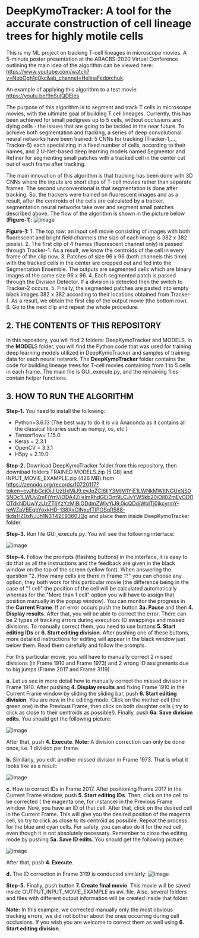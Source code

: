# DeepKymoTracker: A tool for the accurate construction of cell lineage trees for highly motile cells
This is my ML project on tracking T-cell lineages in microscope movies. A 5-minute poster presentation at the ABACBS-2020 Virtual Conference outlining the main idea of the algorithm can be viewed here: https://www.youtube.com/watch?v=NebOgh1q0kc&ab_channel=HelinaFedorchuk.

An example of applying this algorithm to a test movie:
https://youtu.be/9nSulQDEles

The purpose of this algorithm is to segment and track T cells in microscope movies, with the ultimate goal of building T cell lineages. Currently, this has been achieved for small pedigrees up to 5 cells, without occlusions and dying cells - the issues that are going to be tackled in the near future.
To achieve both segmentation and tracking, a series of deep convolutional neural networks have been trained: 5 CNNs for tracking (Tracker-1,..., Tracker-5) each specializing in a fixed number of cells, according to their names,  and 2 U-Net-based deep learning models named Segmentor and Refiner for segmenting small patches with a tracked cell in the center cut out of each frame after tracking.

The main innovation of this algorithm is that tracking has been done with 3D CNNs where the inputs are short clips of T-cell movies rather than separate frames. The second unconventional is that segmentation is done after tracking. So, the trackers were trained on fluorescent images and as a result, after the centroids of the cells are calculated by a tracker, segmentation neural networks take over and segment small patches described above.
The flow of the algorithm is shown in the picture below (**Figure-1**):
![image](https://user-images.githubusercontent.com/17193930/188294823-f0d75314-a2fa-4fec-bb47-82150116d443.png) 

**Figure-1:** 1. The top row: an input cell movie consisting of images with both fluorescent and bright field channels (the size of each image is 382 x 382 pixels).
2. The first clip of 4 frames (fluorescent channel only) is passed through Tracker-1. As a result, we know the centroids of the cell in every frame of the clip now.
3. Patches of size 96 x 96 (both channels this time) with the tracked cells in the center are cropped out and fed into the Segmentation Ensemble. The outputs are segmented cells which are binary images of the same size 96 x 96. 
4. Each segmented patch is passed through the Division Detector. If a division is detected then the switch to Tracker-2 occurs.
5. Finally, the segmented patches are pasted into empty black images 382 x 382 according to their locations obtained from Tracker-1. As a result, we obtain the first clip of the output movie (the bottom row).
6. Go to the next clip and repeat the whole procedure.
 


## 2. THE CONTENTS OF THIS REPOSITORY
In this repository, you will find 2 folders: DeepKymoTracker and MODELS. 
In the **MODEL**S folder, you will find the Python code that was used for training deep learning models utilized in DeepKymoTracker and samples of training data for each neural network. 
The **DeepKymoTracker** folder contains the code for building lineage trees for T-cell movies containing from 1 to 5 cells in each frame. The main file is GUI_execute.py, and the remaining files contain helper functions.

## 3. HOW TO RUN THE ALGORITHM

**Step-1.** You need to install the following:
+ Python=3.6.13 (The best way to do it is via Anaconda as it contains all the classical libraries such as numpy, os, etc.)
+ Tensorflow= 1.15.0
+ Keras = 2.3.1
+ OpenCV = 3.3.1
+ H5py = 2.10.0


**Step-2.** Download DeepKymoTracker folder from this repository, then download folders TRAINED MODELS.zip (5 GB) and INPUT_MOVIE_EXAMPLE.zip (426 MB)  from https://zenodo.org/records/10720117?token=eyJhbGciOiJIUzUxMiJ9.eyJpZCI6IjY3MjM1YjE1LWNkMWItNGUxNS05NDc1LWUyZmFjYmViODA4ZiIsImRhdGEiOnt9LCJyYW5kb20iOiI0ZmEyODI1OTdkNDUwYzUzZTljYzYzMjBiODdmZWIyYiJ9.0icQDdjWpITj0ikcyrmY-reWZaVBEqbYoxkHD-138XxCINxufTlPOSqR588-tkdsHZ0xNJJh1N3T42E9360JQg and place them inside DeepKymoTracker folder.

**Step-3.** Run file GUI_execute.py. You will see the following interface:

![image](https://github.com/khelina/T-cell-lineages-tracking/assets/17193930/d6c00888-c0e3-4de6-a9f8-293c72ef8d74)



**Step-4.** Follow the prompts (flashing buttons) in the interface, it is easy to do that as all the instructions and the feedback are given in the black window on the top of the screen (yellow font). When answering the question "2. How many cells are there in Frame 1?" you can choose any option, they both work for this particular movie (the difference being in the case of "1 cell" the position of the cell will be calculated automatically whereas for the "More than 1 cell" option you will have to assign that position manually in the popup window).
You can monitor the progress in the **Current Frame**. If an error occurs push the button **3a. Pause** and then **4. Display results**. After that, you will be able to correct the error. There can be 2 types of tracking errors during execution: ID swappings and missed divisions. To manually correct them, you need to use buttons **5. Start editing IDs** or **6. Start editing division**. After pushing one of these buttons, more detailed instructions for editing will appear in the black window just below them. Read them carefully and follow the prompts. 

For this particular movie, you will have to manually correct 2 missed divisions (in Frame 1910 and Frame 1973) and 2 wrong ID assignments due to big jumps (Frame 2017 and Frame 3119).

**a.** Let us see in more detail how to manually correct  the missed division in Frame 1910. After pushing **4. Display results** and fixing Frame 1910 in the Current Frame window by sliding the sliding bar, push **6. Start editing division**. You are now in the editing mode. Click on the mother cell (the green one) in the Previous Frame, then click on both daughter cells ( try to click as close to their centroids as possible!). Finally, push **6a. Save division edits**. You should get the following picture:
 
![image](https://github.com/khelina/T-cell-lineages-tracking/assets/17193930/e2bb433f-be2d-4d3a-8cf4-61277f760a62)


After that, push **4. Execute**. **Note:** A division correction can only be done once, i.e. 1 division per frame.

**b.** Similarly, you edit another missed division in Frame 1973. That is what it looks like as a result:
   
   ![image](https://github.com/khelina/T-cell-lineages-tracking/assets/17193930/84252667-a5cf-4630-92ad-adf1e9968d33)
 

**c.** How to correct IDs in Frame 2017. After positioning Frame 2017 in the Current Frame window, push **5. Start editing IDs**. Then, click on the cell to be corrected ( the magenta one, for instance) in the Previous Frame window. Now, you have an ID of that cell. After that, click on the desired cell in the Current Frame. This will give you the desired position of the magenta cell, so try to click as close to its centroid as possible. Repeat the process for the blue and cyan cells. For safety, you can also do it for the red cell, even though it is not absolutely necessary.  Remember to close the editing mode by pushing **5a. Save ID edits**. You should get the following picture:

 ![image](https://github.com/khelina/T-cell-lineages-tracking/assets/17193930/6c607765-9401-4f31-bbf5-0697cc1aeb7b)


After that, push **4. Execute**.

**d.** The ID correction in Frame 3119 is conducted similarly:
![image](https://github.com/khelina/T-cell-lineages-tracking/assets/17193930/60294618-b563-49f0-8c25-181aeea7fd39)

**Step-5.** Finally, push button **7. Create final movie**. This movie will be saved inside OUTPUT_INPUT_MOVIE_EXAMPLE as avi. file. Also, several folders and files with different output information will be created inside that folder.

**Note:** In this example, we corrected manually only the most obvious tracking errors, we did not bother about the ones occurring during cell occlusions. If you wish you are welcome to correct them as well using **6. Start editing division**.  

      








 




